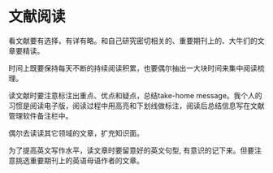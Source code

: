 # 文献阅读

看文献要有选择，有详有略。和自己研究密切相关的、重要期刊上的、大牛们的文章要精读。

时间上既要保持每天不断的持续阅读积累，也要偶尔抽出一大块时间来集中阅读梳理。

读文献时要注意标注出重点、优点和疑点，总结take-home message。我个人的习惯是阅读电子版，阅读过程中用高亮和下划线做标注，阅读后总结信息写在文献管理软件备注栏中。

偶尔去读读其它领域的文章，扩充知识面。

为了提高英文写作水平，读文章时要留意好的英文句型, 有意识的记下来。但要注意挑选重要期刊上的英语母语作者的文章。
